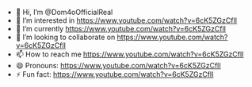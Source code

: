 - 👋 Hi, I’m @Dom4oOfficialReal
- 👀 I’m interested in https://www.youtube.com/watch?v=6cK5ZGzCflI
- 🌱 I’m currently https://www.youtube.com/watch?v=6cK5ZGzCflI
- 💞️ I’m looking to collaborate on https://www.youtube.com/watch?v=6cK5ZGzCflI
- 📫 How to reach me https://www.youtube.com/watch?v=6cK5ZGzCflI
- 😄 Pronouns: https://www.youtube.com/watch?v=6cK5ZGzCflI
- ⚡ Fun fact: https://www.youtube.com/watch?v=6cK5ZGzCflI

<!---
Dom4oOfficialReal/Dom4oOfficialReal is a ✨ special ✨ repository because its `README.md` (this file) appears on your GitHub profile.
You can click the Preview link to take a look at your changes.
--->

